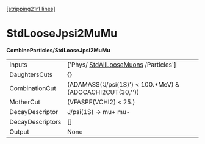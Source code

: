 [[stripping21r1 lines]](./stripping21r1-commonparticles)

# StdLooseJpsi2MuMu

**CombineParticles/StdLooseJpsi2MuMu**

|                  |                                                                             |
|------------------|-----------------------------------------------------------------------------|
| Inputs           | ['Phys/ [StdAllLooseMuons](./stripping21r1-stdallloosemuons) /Particles'] |
| DaughtersCuts    | {}                                                                          |
| CombinationCut   | (ADAMASS('J/psi(1S)') \< 100.\*MeV) & (ADOCACHI2CUT(30,''))                 |
| MotherCut        | (VFASPF(VCHI2) \< 25.)                                                      |
| DecayDescriptor  | J/psi(1S) -\> mu+ mu-                                                       |
| DecayDescriptors | []                                                                        |
| Output           | None                                                                        |
